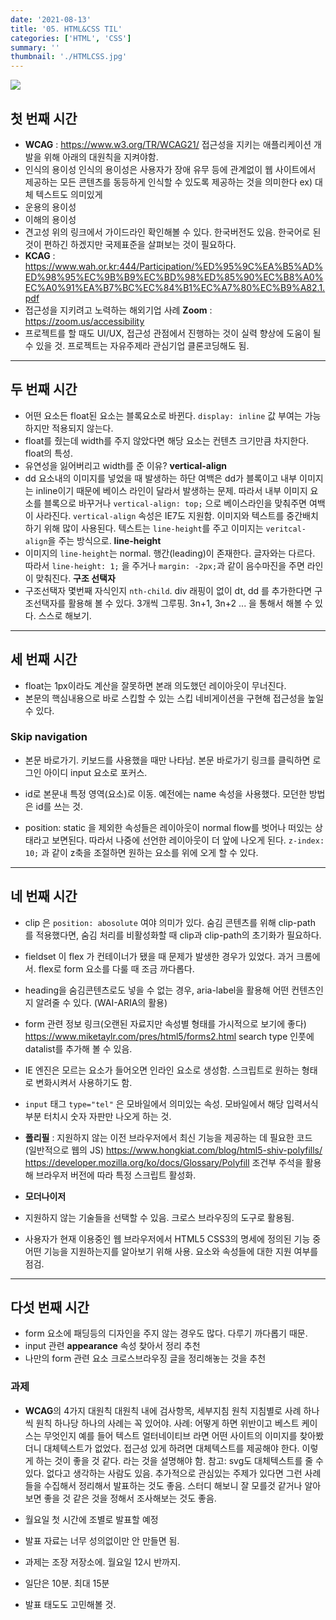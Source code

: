 ```yaml
---
date: '2021-08-13'
title: '05. HTML&CSS TIL'
categories: ['HTML', 'CSS']
summary: ''
thumbnail: './HTMLCSS.jpg'
---
```

![](./images/.PNG)

## 첫 번째 시간
- **WCAG** : https://www.w3.org/TR/WCAG21/
접근성을 지키는 애플리케이션 개발을 위해 아래의 대원칙을 지켜야함.
- 인식의 용이성
인식의 용이성은 사용자가 장애 유무 등에 관계없이 웹 사이트에서 제공하는 모든 콘텐츠를 동등하게 인식할 수 있도록 제공하는 것을 의미한다
ex) 대체 텍스트도 의미있게
- 운용의 용이성
- 이해의 용이성
- 견고성
위의 링크에서 가이드라인 확인해볼 수 있다. 한국버전도 있음. 한국어로 된 것이 편하긴 하겠지만 국제표준을 살펴보는 것이 필요하다.
- **KCAG** : https://www.wah.or.kr:444/Participation/%ED%95%9C%EA%B5%AD%ED%98%95%EC%9B%B9%EC%BD%98%ED%85%90%EC%B8%A0%EC%A0%91%EA%B7%BC%EC%84%B1%EC%A7%80%EC%B9%A82.1.pdf
- 접근성을 지키려고 노력하는 해외기업 사례
**Zoom** : https://zoom.us/accessibility
- 프로젝트를 할 때도 UI/UX, 접근성 관점에서 진행하는 것이 실력 향상에 도움이 될 수 있을 것. 프로젝트는 자유주제라 관심기업 클론코딩해도 됨.

<hr>

## 두 번째 시간
- 어떤 요소든 float된 요소는 블록요소로 바뀐다. `display: inline` 값 부여는 가능하지만 적용되지 않는다.
- float를 줬는데 width를 주지 않았다면 해당 요소는 컨텐츠 크기만큼 차지한다. float의 특성.
- 유연성을 잃어버리고 width를 준 이유?
**vertical-align**
- dd 요소내의 이미지를 넣었을 때 발생하는 하단 여백은 dd가 블록이고 내부 이미지는 inline이기 때문에 베이스 라인이 달라서 발생하는 문제. 따라서 내부 이미지 요소를 블록으로 바꾸거나 `vertical-align: top;` 으로 베이스라인을 맞춰주면 여백이 사라진다. `vertical-align` 속성은 IE7도 지원함. 이미지와 텍스트를 중간배치하기 위해 많이 사용된다. 텍스트는 `line-height`를 주고 이미지는 `veritcal-align`을 주는 방식으로.
**line-height**
- 이미지의 `line-height`는 normal. 행간(leading)이 존재한다. 글자와는 다르다. 따라서 `line-height: 1;` 을 주거나 `margin: -2px;`과 같이 음수마진을 주면 라인이 맞춰진다.
**구조 선택자**
- 구조선택자 몇번째 자식인지 `nth-child`. div 래핑이 없이 dt, dd 를 추가한다면 구조선택자를 활용해 볼 수 있다. 3개씩 그루핑. 3n+1, 3n+2 ... 을 통해서 해볼 수 있다. 스스로 해보기.


<hr>

## 세 번째 시간
- float는 1px이라도 계산을 잘못하면 본래 의도했던 레이아웃이 무너진다.
- 본문의 핵심내용으로 바로 스킵할 수 있는 스킵 네비게이션을 구현해 접근성을 높일 수 있다.

### Skip navigation
- 본문 바로가기. 키보드를 사용했을 때만 나타남. 본문 바로가기 링크를 클릭하면 로그인 아이디 input 요소로 포커스.
- id로 본문내 특정 영역(요소)로 이동. 예전에는 name 속성을 사용했다. 모던한 방법은 id를 쓰는 것.

- position: static 을 제외한 속성들은 레이아웃이 normal flow를 벗어나 떠있는 상태라고 보면된다. 따라서 나중에 선언한 레이아웃이 더 앞에 나오게 된다. `z-index: 10;` 과 같이 z축을 조절하면 원하는 요소를 위에 오게 할 수 있다. 

<hr>

## 네 번째 시간
- clip 은 `position: abosolute` 여야 의미가 있다. 숨김 콘텐츠를 위해 clip-path 를 적용했다면, 숨김 처리를 비활성화할 때 clip과 clip-path의 초기화가 필요하다.

- fieldset 이 flex 가 컨테이너가 됐을 때 문제가 발생한 경우가 있었다. 과거 크롬에서. flex로 form 요소를 다룰 때 조금 까다롭다.

- heading을 숨김콘텐츠로도 넣을 수 없는 경우, aria-label을 활용해 어떤 컨텐츠인지 알려줄 수 있다. (WAI-ARIA의 활용)

- form 관련 정보 링크(오랜된 자료지만 속성별 형태를 가시적으로 보기에 좋다)
https://www.miketaylr.com/pres/html5/forms2.html
search type 인풋에 datalist를 추가해 볼 수 있음. 
- IE 엔진은 모르는 요소가 들어오면 인라인 요소로 생성함. 스크립트로 원하는 형태로 변화시켜서 사용하기도 함.
- `input` 태그 `type="tel"` 은 모바일에서 의미있는 속성. 모바일에서 해당 입력서식 부분 터치시 숫자 자판만 나오게 하는 것.

- **폴리필** : 지원하지 않는 이전 브라우저에서 최신 기능을 제공하는 데 필요한 코드 (일반적으로 웹의 JS)
https://www.hongkiat.com/blog/html5-shiv-polyfills/
https://developer.mozilla.org/ko/docs/Glossary/Polyfill
조건부 주석을 활용해 브라우저 버전에 따라 특정 스크립트 활성화.

- **모더나이저** 
- 지원하지 않는 기술들을 선택할 수 있음. 크로스 브라우징의 도구로 활용됨.
- 사용자가 현재 이용중인 웹 브라우저에서 HTML5 CSS3의 명세에 정의된 기능 중 어떤 기능을 지원하는지를 알아보기 위해 사용. 요소와 속성들에 대한 지원 여부를 점검.

<hr>

## 다섯 번째 시간
- form 요소에 패딩등의 디자인을 주지 않는 경우도 많다. 다루기 까다롭기 때문.
- input 관련 **appearance** 속성 찾아서 정리 추천
- 나만의 form 관련 요소 크로스브라우징 글을 정리해놓는 것을 추천

### 과제
- **WCAG**의 4가지 대원칙
대원칙 내에 검사항목, 세부지침
원칙 지침별로 사례 하나씩
원칙 하나당 하나의 사례는 꼭 있어야.
사례: 어떻게 하면 위반이고 베스트 케이스는 무엇인지
예를 들어 텍스트 얼터네이티브 라면 어떤 사이트의 이미지를 찾아봤더니 대체텍스트가 없었다. 접근성 있게 하려면 대체텍스트를 제공해야 한다. 이렇게 하는 것이 좋을 것 같다. 라는 것을 설명해야 함.
참고: svg도 대체텍스트를 줄 수 있다. 없다고 생각하는 사람도 있음. 
추가적으로 관심있는 주제가 있다면 그런 사례들을 수집해서 정리해서 발표하는 것도 좋음.
스터디 해보니 잘 모를것 같거나 알아보면 좋을 것 같은 것을 정해서 조사해보는 것도 좋음.

- 월요일 첫 시간에 조별로 발표할 예정
- 발표 자료는 너무 성의없이만 안 만들면 됨.
- 과제는 조장 저장소에. 월요일 12시 반까지.
- 일단은 10분. 최대 15분
- 발표 태도도 고민해볼 것.